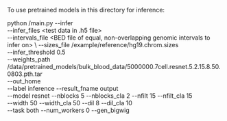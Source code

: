 To use pretrained models in this directory for inference:

python <path to repo>/main.py --infer \
    --infer_files <test data in .h5 file> \
    --intervals_file <BED file of equal, non-overlapping genomic intervals to infer on> \ 
    --sizes_file <path to repo>/example/reference/hg19.chrom.sizes \
    --infer_threshold 0.5 \
    --weights_path <path to repo>/data/pretrained_models/bulk_blood_data/5000000.7cell.resnet.5.2.15.8.50.0803.pth.tar \
    --out_home <output directory> \
    --label inference --result_fname output \
    --model resnet --nblocks 5 --nblocks_cla 2 --nfilt 15 --nfilt_cla 15 \
    --width 50  --width_cla 50 --dil 8 --dil_cla 10 \
    --task both --num_workers 0 --gen_bigwig
